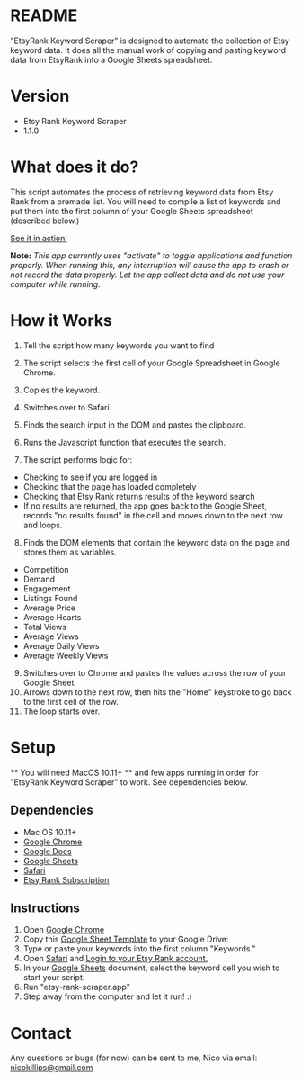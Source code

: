 # README #
"EtsyRank Keyword Scraper" is designed to automate the collection of Etsy keyword data. It does all the manual work of copying and pasting keyword data from EtsyRank into a Google Sheets spreadsheet.

# Version #
* Etsy Rank Keyword Scraper
* 1.1.0

# What does it do? #
This script automates the process of retrieving keyword data from Etsy Rank from a premade list. You will need to compile a list of keywords and put them into the first column of your Google Sheets spreadsheet (described below.)

[See it in action!](https://drive.google.com/open?id=1kDmKdSwmjSvahgoMK_QU-3ltHFcRV77o)

**Note:** *This app currently uses "activate" to toggle applications and function properly. When running this, any interruption will cause the app to crash or not record the data properly. Let the app collect data and do not use your computer while running.*

# How it Works #
1. Tell the script how many keywords you want to find
2. The script selects the first cell of your Google Spreadsheet in Google Chrome.
3. Copies the keyword.
4. Switches over to Safari.
5. Finds the search input in the DOM and pastes the clipboard.
6. Runs the Javascript function that executes the search.

7. The script performs logic for:
* Checking to see if you are logged in
* Checking that the page has loaded completely
* Checking that Etsy Rank returns results of the keyword search
* If no results are returned, the app goes back to the Google Sheet, records "no results found" in the cell and moves down to the next row and loops.

8. Finds the DOM elements that contain the keyword data on the page and stores them as variables.
* Competition
* Demand
* Engagement
* Listings Found
* Average Price
* Average Hearts
* Total Views
* Average Views
* Average Daily Views
* Average Weekly Views

9. Switches over to Chrome and pastes the values across the row of your Google Sheet.
10. Arrows down to the next row, then hits the "Home" keystroke to go back to the first cell of the row.
11. The loop starts over.

# Setup #
** You will need MacOS 10.11+ ** and few apps running in order for "EtsyRank Keyword Scraper" to work. See dependencies below.

## Dependencies ##
* Mac OS 10.11+
* [Google Chrome](https://www.google.com/chrome/)
* [Google Docs](https://drive.google.com/drive/u/0/)
* [Google Sheets](https://docs.google.com/spreadsheets/u/0/)
* [Safari](https://support.apple.com/en_GB/downloads/safari)
* [Etsy Rank Subscription](https://etsyrank.com/)

## Instructions ##
1. Open [Google Chrome](https://www.google.com/chrome/)
2. Copy this [Google Sheet Template](https://docs.google.com/spreadsheets/d/1ZDJKoymIh9q4jmGtZfIlgbDnPqC5GbD9R7mas2KFfBk/edit#gid=2085843151) to your Google Drive: 
3. Type or paste your keywords into the first column "Keywords."
4. Open [Safari](https://support.apple.com/en_GB/downloads/safari) and [Login to your Etsy Rank account.](https://etsyrank.com/)
5. In your [Google Sheets](https://docs.google.com/spreadsheets/u/0/) document, select the keyword cell you wish to start your script.
6. Run "etsy-rank-scraper.app"
7. Step away from the computer and let it run! :)

# Contact #
Any questions or bugs (for now) can be sent to me, Nico via email: nicokillips@gmail.com